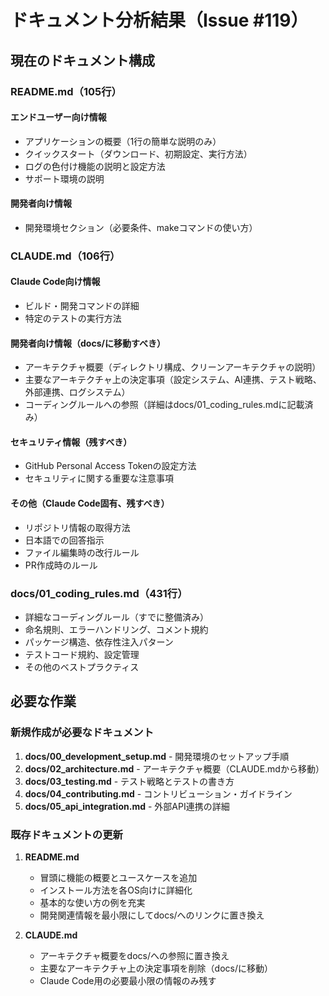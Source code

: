 # ドキュメント分析結果（Issue #119）

## 現在のドキュメント構成

### README.md（105行）
#### エンドユーザー向け情報
- アプリケーションの概要（1行の簡単な説明のみ）
- クイックスタート（ダウンロード、初期設定、実行方法）
- ログの色付け機能の説明と設定方法
- サポート環境の説明

#### 開発者向け情報
- 開発環境セクション（必要条件、makeコマンドの使い方）

### CLAUDE.md（106行）
#### Claude Code向け情報
- ビルド・開発コマンドの詳細
- 特定のテストの実行方法

#### 開発者向け情報（docs/に移動すべき）
- アーキテクチャ概要（ディレクトリ構成、クリーンアーキテクチャの説明）
- 主要なアーキテクチャ上の決定事項（設定システム、AI連携、テスト戦略、外部連携、ログシステム）
- コーディングルールへの参照（詳細はdocs/01_coding_rules.mdに記載済み）

#### セキュリティ情報（残すべき）
- GitHub Personal Access Tokenの設定方法
- セキュリティに関する重要な注意事項

#### その他（Claude Code固有、残すべき）
- リポジトリ情報の取得方法
- 日本語での回答指示
- ファイル編集時の改行ルール
- PR作成時のルール

### docs/01_coding_rules.md（431行）
- 詳細なコーディングルール（すでに整備済み）
- 命名規則、エラーハンドリング、コメント規約
- パッケージ構造、依存性注入パターン
- テストコード規約、設定管理
- その他のベストプラクティス

## 必要な作業

### 新規作成が必要なドキュメント
1. **docs/00_development_setup.md** - 開発環境のセットアップ手順
2. **docs/02_architecture.md** - アーキテクチャ概要（CLAUDE.mdから移動）
3. **docs/03_testing.md** - テスト戦略とテストの書き方
4. **docs/04_contributing.md** - コントリビューション・ガイドライン
5. **docs/05_api_integration.md** - 外部API連携の詳細

### 既存ドキュメントの更新
1. **README.md**
   - 冒頭に機能の概要とユースケースを追加
   - インストール方法を各OS向けに詳細化
   - 基本的な使い方の例を充実
   - 開発関連情報を最小限にしてdocs/へのリンクに置き換え

2. **CLAUDE.md**
   - アーキテクチャ概要をdocs/への参照に置き換え
   - 主要なアーキテクチャ上の決定事項を削除（docs/に移動）
   - Claude Code用の必要最小限の情報のみ残す